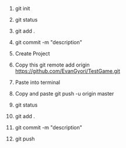 1. git init
2. git status
3. git add .
4. git commit -m "description"
5. Create Project
6. Copy this git remote add origin https://github.com/EvanGyori/TestGame.git
7. Paste into terminal
8. Copy and paste git push -u origin master


1. git status
2. git add .
3. git commit -m "description"
4. git push
